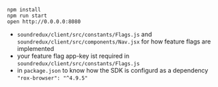 ```
npm install
npm run start
open http://0.0.0.0:8080
```


* `soundredux/client/src/constants/Flags.js` and `soundredux/client/src/components/Nav.jsx` for how feature flags are implemented
* your feature flag app-key ist required in `soundredux/client/src/constants/Flags.js` 
* in `package.json` to know how  the SDK is configurd as a dependency `"rox-browser": "^4.9.5" `


